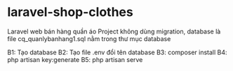# laravel-shop-clothes
Laravel web bán hàng quần áo
Project không dùng migration, database là file cq_quanlybanhang1.sql nằm trong thư mục database

B1: Tạo database
B2: Tạo file .env đổi tên database
B3: composer install
B4: php artisan key:generate
B5: php artisan serve
